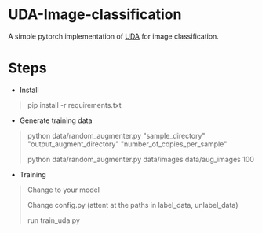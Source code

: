 # UDA-Image-classification
A simple pytorch implementation of [UDA](https://arxiv.org/pdf/1904.12848.pdf) for image classification.

# Steps
- Install
> pip install -r requirements.txt

- Generate training data
> python data/random_augmenter.py "sample_directory" "output_augment_directory" "number_of_copies_per_sample"
>
> python data/random_augmenter.py data/images data/aug_images 100

- Training
> Change to your model
> 
> Change config.py (attent at the paths in label_data, unlabel_data)
> 
> run train_uda.py

